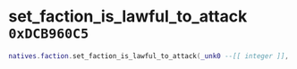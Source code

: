 # set_faction_is_lawful_to_attack `0xDCB960C5`

```lua
natives.faction.set_faction_is_lawful_to_attack(_unk0 --[[ integer ]], _unk1 --[[ integer ]])
```